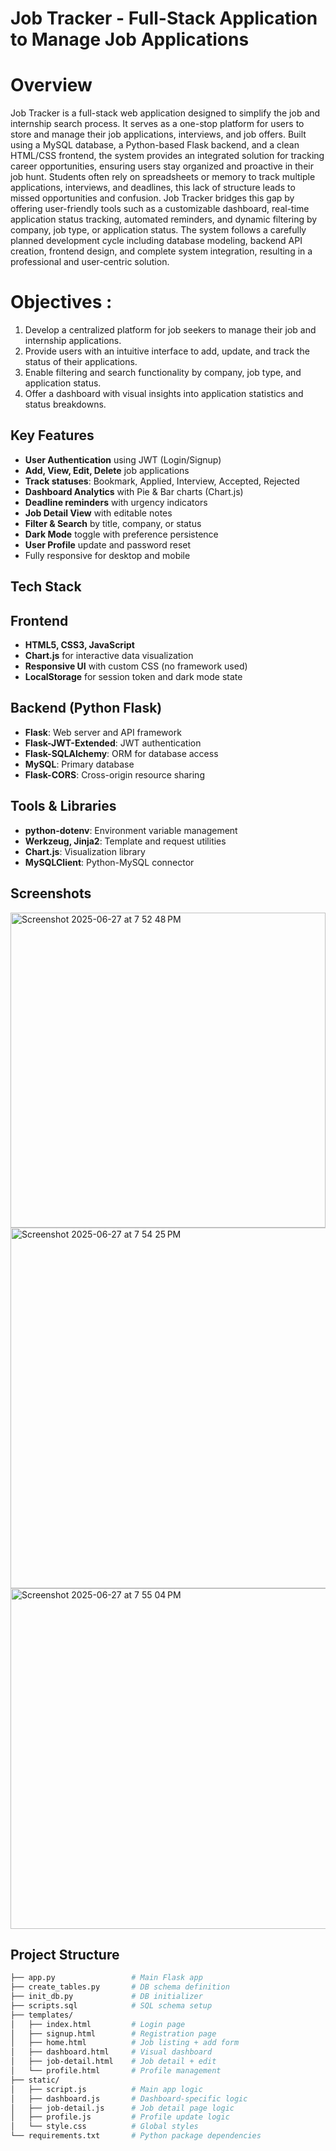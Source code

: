 # Job Tracker - Full-Stack Application to Manage Job Applications

# Overview
Job Tracker is a full-stack web application designed to simplify the job and internship search process. It serves as a one-stop platform for users to store and manage their job applications, interviews, and job offers. Built using a MySQL database, a Python-based Flask backend, and a clean HTML/CSS frontend, the system provides an integrated solution for tracking career opportunities, ensuring users stay organized and proactive in their job hunt.
Students often rely on spreadsheets or memory to track multiple applications, interviews, and deadlines, this lack of structure leads to missed opportunities and confusion. Job Tracker bridges this gap by offering user-friendly tools such as a customizable dashboard, real-time application status tracking, automated reminders, and dynamic filtering by company, job type, or application status. The system follows a carefully planned development cycle including database modeling, backend API creation, frontend design, and complete system integration, resulting in a professional and user-centric solution.

# Objectives :
1. Develop a centralized platform for job seekers to manage their job and internship applications.
2. Provide users with an intuitive interface to add, update, and track the status of their applications.
3. Enable filtering and search functionality by company, job type, and application status.
4. Offer a dashboard with visual insights into application statistics and status breakdowns.

## Key Features

- **User Authentication** using JWT (Login/Signup)
- **Add, View, Edit, Delete** job applications
- **Track statuses**: Bookmark, Applied, Interview, Accepted, Rejected
- **Dashboard Analytics** with Pie & Bar charts (Chart.js)
- **Deadline reminders** with urgency indicators
- **Job Detail View** with editable notes
- **Filter & Search** by title, company, or status
- **Dark Mode** toggle with preference persistence
- **User Profile** update and password reset
-  Fully responsive for desktop and mobile

## Tech Stack

## Frontend
- **HTML5, CSS3, JavaScript**
- **Chart.js** for interactive data visualization
- **Responsive UI** with custom CSS (no framework used)
- **LocalStorage** for session token and dark mode state

## Backend (Python Flask)
- **Flask**: Web server and API framework
- **Flask-JWT-Extended**: JWT authentication
- **Flask-SQLAlchemy**: ORM for database access
- **MySQL**: Primary database
- **Flask-CORS**: Cross-origin resource sharing

## Tools & Libraries
- **python-dotenv**: Environment variable management
- **Werkzeug, Jinja2**: Template and request utilities
- **Chart.js**: Visualization library
- **MySQLClient**: Python-MySQL connector

## Screenshots
<img width="504" alt="Screenshot 2025-06-27 at 7 52 48 PM" src="https://github.com/user-attachments/assets/89163c8f-3645-4d72-bb13-e04d17d416d4" />


<img width="577" alt="Screenshot 2025-06-27 at 7 54 25 PM" src="https://github.com/user-attachments/assets/6e7896d7-2192-46b7-b864-057a9275a005" />


<img width="545" alt="Screenshot 2025-06-27 at 7 55 04 PM" src="https://github.com/user-attachments/assets/0d7cb412-efcb-46c3-8c5a-94702ccf96f2" />

## Project Structure

```bash
├── app.py                 # Main Flask app
├── create_tables.py       # DB schema definition
├── init_db.py             # DB initializer
├── scripts.sql            # SQL schema setup
├── templates/
│   ├── index.html         # Login page
│   ├── signup.html        # Registration page
│   ├── home.html          # Job listing + add form
│   ├── dashboard.html     # Visual dashboard
│   ├── job-detail.html    # Job detail + edit
│   └── profile.html       # Profile management
├── static/
│   ├── script.js          # Main app logic
│   ├── dashboard.js       # Dashboard-specific logic
│   ├── job-detail.js      # Job detail page logic
│   ├── profile.js         # Profile update logic
│   └── style.css          # Global styles
└── requirements.txt       # Python package dependencies
